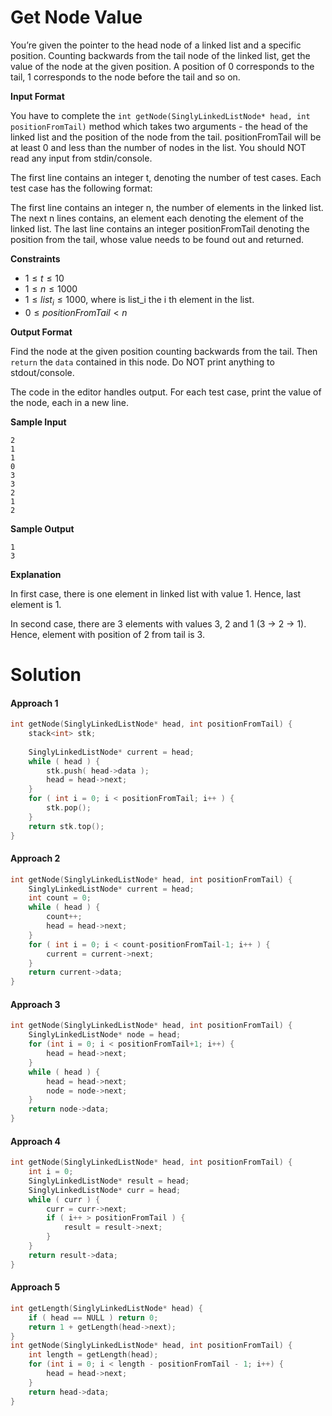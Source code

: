 # Get Node Value

You’re given the pointer to the head node of a linked list and a specific position. Counting backwards from the tail node of the linked list, get the value of the node at the given position. A position of 0 corresponds to the tail, 1 corresponds to the node before the tail and so on.

**Input Format**

You have to complete the `int getNode(SinglyLinkedListNode* head, int positionFromTail)` method which takes two arguments - the head of the linked list and the position of the node from the tail. positionFromTail will be at least 0 and less than the number of nodes in the list. You should NOT read any input from stdin/console.

The first line contains an integer t, denoting the number of test cases.
Each test case has the following format:

The first line contains an integer n, the number of elements in the linked list.
The next n lines contains, an element each denoting the element of the linked list.
The last line contains an integer positionFromTail denoting the position from the tail, whose value needs to be found out and returned.

**Constraints**

- $1 \leq t \leq 10$
- $1 \leq n \leq 1000$
- $1 \leq list_i \leq 1000$, where is list_i the i th element in the list.
- $0 \leq positionFromTail<n$

**Output Format**

Find the node at the given position counting backwards from the tail. Then `return` the `data` contained in this node. Do NOT print anything to stdout/console.

The code in the editor handles output.
For each test case, print the value of the node, each in a new line.

**Sample Input**

```
2
1
1
0
3
3
2
1
2
```

**Sample Output**

```
1
3
```

**Explanation**

In first case, there is one element in linked list with value 1. Hence, last element is 1.

In second case, there are 3 elements with values 3, 2 and 1 (3 -> 2 -> 1). Hence, element with position of 2 from tail is 3.

# Solution

#### Approach 1

```c++
int getNode(SinglyLinkedListNode* head, int positionFromTail) {
    stack<int> stk;
    
    SinglyLinkedListNode* current = head;
    while ( head ) {
        stk.push( head->data );
        head = head->next;
    }
    for ( int i = 0; i < positionFromTail; i++ ) {
        stk.pop();
    }
    return stk.top();
}
```

#### Approach 2

```c++
int getNode(SinglyLinkedListNode* head, int positionFromTail) {
    SinglyLinkedListNode* current = head;
    int count = 0;
    while ( head ) {
        count++;
        head = head->next;
    }
    for ( int i = 0; i < count-positionFromTail-1; i++ ) {
        current = current->next;
    }
    return current->data;
}
```

#### Approach 3

```c++
int getNode(SinglyLinkedListNode* head, int positionFromTail) {
    SinglyLinkedListNode* node = head;
    for (int i = 0; i < positionFromTail+1; i++) {
        head = head->next;
    }
    while ( head ) {
        head = head->next;
        node = node->next;
    }
    return node->data;    
}
```

#### Approach 4

```c++
int getNode(SinglyLinkedListNode* head, int positionFromTail) {
    int i = 0;
    SinglyLinkedListNode* result = head;
    SinglyLinkedListNode* curr = head;
    while ( curr ) {
        curr = curr->next;
        if ( i++ > positionFromTail ) {
            result = result->next;
        }
    }
    return result->data;   
}
```

#### Approach 5

```c++
int getLength(SinglyLinkedListNode* head) {
    if ( head == NULL ) return 0;
    return 1 + getLength(head->next);
}
int getNode(SinglyLinkedListNode* head, int positionFromTail) {
    int length = getLength(head);
    for (int i = 0; i < length - positionFromTail - 1; i++) {
        head = head->next;
    }
    return head->data;
}
```

